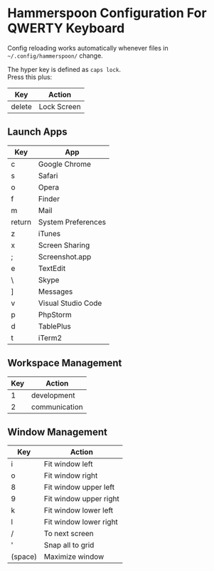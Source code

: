 # Hammerspoon Configuration For QWERTY Keyboard

Config reloading works automatically whenever files in `~/.config/hammerspoon/` change.  

The hyper key is defined as `caps lock`.  
Press this plus:  

Key | Action
---|---
delete | Lock Screen

## Launch Apps
Key | App
---|---
c | Google Chrome
s | Safari
o | Opera
f | Finder
m | Mail
return | System Preferences
z | iTunes
x | Screen Sharing
; | Screenshot.app
e | TextEdit
\ | Skype
] | Messages
v | Visual Studio Code
p | PhpStorm
d | TablePlus
t | iTerm2


## Workspace Management
Key | Action
---|---
1 | development
2 | communication


## Window Management
Key | Action
---|---
i | Fit window left
o | Fit window right
8 | Fit window upper left
9 | Fit window upper right
k | Fit window lower left
l | Fit window lower right
/ | To next screen
' | Snap all to grid
(space) | Maximize window

